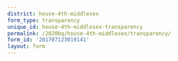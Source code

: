 ```yaml
---
district: house-4th-middlesex
form_type: transparency
unique_id: house-4th-middlesex-transparency
permalink: /2020bq/house-4th-middlesex/transparency/
form_id: '201707123019141'
layout: form
---
```

